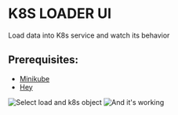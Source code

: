 # K8S LOADER UI

Load data into K8s service and watch its behavior

## Prerequisites:
* [Minikube](https://github.com/kubernetes/minikube)
* [Hey](https://github.com/rakyll/hey)


![Select load and k8s object](https://i.gyazo.com/3f1b69af6f44daeeade96554de507234.png)
![And it's working](https://i.gyazo.com/5f9e3ba7bf2d9a82f7ff4754756084f4.png)
